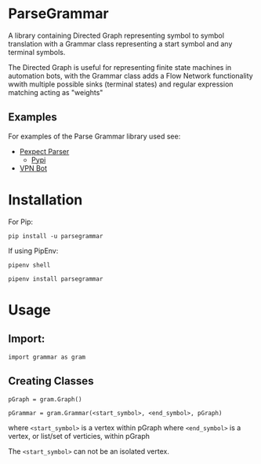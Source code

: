 # ParseGrammar

A library containing Directed Graph representing symbol to symbol translation with a Grammar class representing a start symbol and any terminal symbols.

The Directed Graph is useful for representing finite state machines in automation bots, with the Grammar class adds a Flow Network functionality wwith multiple possible sinks (terminal states) and regular expression matching acting as "weights"

## Examples

For examples of the Parse Grammar library used see:
- [Pexpect Parser](https://github.com/lorkaan/pexpectparser)
	- [Pypi](https://pypi.org/project/pexpectparser/)
- [VPN Bot](https://github.com/lorkkan/vpnBot)

Installation
============

For Pip:
```
pip install -u parsegrammar
```

If using PipEnv:
```
pipenv shell

pipenv install parsegrammar
```
Usage
=====
## Import:
```
import grammar as gram
```

## Creating Classes
```
pGraph = gram.Graph()

pGrammar = gram.Grammar(<start_symbol>, <end_symbol>, pGraph)
```

where `<start_symbol>` is a vertex within pGraph
where `<end_symbol>` is a vertex, or list/set of verticies, within pGraph

The `<start_symbol>` can not be an isolated vertex.
